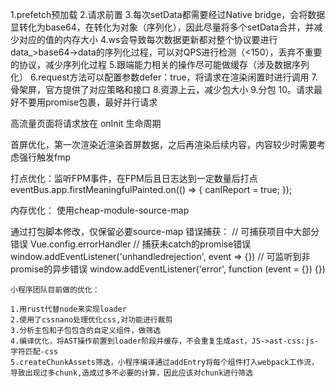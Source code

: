 1.prefetch预加载
2.请求前置
3.每次setData都需要经过Native bridge，会将数据显转化为base64，在转化为对象（序列化），因此尽量将多个setData合并，并减少对应的值的内存大小
4.ws会导致每次数据更新都对整个协议要进行data_>base64->data的序列化过程，可以对QPS进行检测（<150），丢弃不重要的协议，减少序列化过程
5.跟端能力相关的操作尽可能做缓存（涉及数据序列化）
6.request方法可以配置参数defer：true，将请求在渲染闲置时进行调用
7.骨架屏，官方提供了对应策略和接口
8.资源上云，减少包大小
9.分包
10。请求最好不要用promise包裹，最好并行请求

高流量页面将请求放在 onInit 生命周期

首屏优化，第一次渲染近渲染首屏数据，之后再渲染后续内容，内容较少时需要考虑强行触发fmp

打点优化：监听FPM事件，在FPM后且日志达到一定数量后打点
eventBus.app.firstMeaningfulPainted.on(() => {
	canIReport = true;
});

内存优化：
使用cheap-module-source-map

通过打包脚本修改，仅保留必要source-map
错误捕获：
// 可捕获项目中大部分错误
    Vue.config.errorHandler
        // 捕获未catch的promise错误
    window.addEventListener('unhandledrejection', event => {})
        // 可监听到非promise的异步错误
    window.addEventListener('error', function (event = {}) {})

    小程序团队目前做的优化：

    1.用rust代替node来实现loader
    2.使用了cssnano处理优化css,对功能进行裁剪
    3.分析主包和子包包含的自定义组件，做筛选
    4.编译优化，将AST操作前置到loader阶段并缓存，不会重复生成ast，JS->ast-css:js-字符匹配-css
    5.createChunkAssets筛选，小程序编译通过addEntry将每个组件打入webpack工作流，导致出现过多chunk,造成过多不必要的计算，因此应该对chunk进行筛选